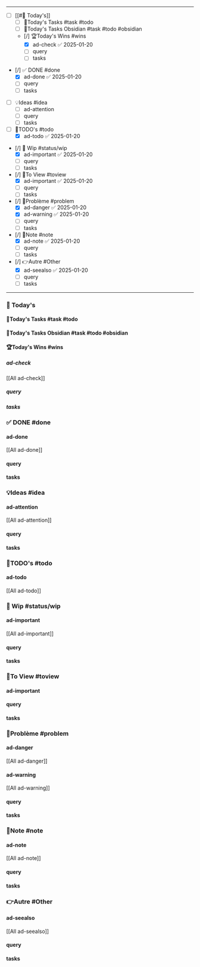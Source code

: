 
---
- [ ] [[#📅 Today's]]
	- [ ] 🚀Today's Tasks #task #todo 
	- [ ] 🚀Today's Tasks Obsidian #task #todo  #obsidian 
	- [/] 🏆Today's Wins #wins
		- [x] ad-check ✅ 2025-01-20
		- [ ] query 
		- [ ] tasks
- [/] ✅ DONE #done  
	- [x] ad-done ✅ 2025-01-20
	- [ ] query 
	- [ ] tasks
- [ ] 💡Ideas #idea 
	- [ ] ad-attention
	- [ ] query 
	- [ ] tasks
- [ ] 📎TODO's #todo 
	- [x] ad-todo ✅ 2025-01-20
- [/] 🚧 Wip #status/wip 
	- [x] ad-important ✅ 2025-01-20
	- [ ] query 
	- [ ] tasks
- [/] 👀To View #toview 
	- [x] ad-important ✅ 2025-01-20
	- [ ] query 
	- [ ] tasks
- [/] 🚨Problème #problem 
	- [x] ad-danger ✅ 2025-01-20
	- [x] ad-warning ✅ 2025-01-20
	- [ ] query 
	- [ ] tasks
- [/] 📝Note #note
	- [x] ad-note ✅ 2025-01-20
	- [ ] query 
	- [ ] tasks
- [/] 👉Autre #Other
	- [x] ad-seealso ✅ 2025-01-20
	- [ ] query 
	- [ ] tasks

---
### 📅 Today's
#### 🚀Today's Tasks #task #todo  

#### 🚀Today's Tasks Obsidian #task #todo  #obsidian 
#### 🏆Today's Wins #wins
##### ad-check
[[All ad-check]]
##### query
##### tasks

### ✅ DONE #done 
#### ad-done
[[All ad-done]]

#### query
#### tasks
### 💡Ideas #idea 
#### ad-attention
[[All ad-attention]]
#### query 
#### tasks

### 📎TODO's #todo
#### ad-todo
[[All ad-todo]]

### 🚧 Wip #status/wip
#### ad-important
[[All ad-important]]
#### query 
#### tasks
### 👀To View #toview
#### ad-important
#### query 
#### tasks
### 🚨Problème #problem 
#### ad-danger
[[All ad-danger]]
#### ad-warning
[[All ad-warning]]
#### query 
#### tasks
### 📝Note #note
#### ad-note
[[All ad-note]]
#### query 
#### tasks
### 👉Autre #Other
#### ad-seealso
[[All ad-seealso]]
#### query 
#### tasks


